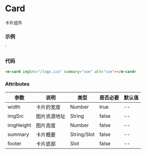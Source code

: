 # Card
卡片组件


### 示例
<m-card imgSrc="/moocUI/logo.ico" summary="vue" alt="vue"></m-card>
`

### 代码
```html
<m-card imgSrc="/logo.ico" summary="vue" alt="vue"></m-card>
```


### Attributes
|   参数   |   说明   |   类型   |   是否必要   |   默认值   |
|   ----   |   ----   |   ----   |   ----   |   ----   |
|   width   |   卡片的宽度   |   Number   |   true   |   --   |
|   imgSrc   |   图片资源地址   |   String   |   false   |   --   |
|   imgHeight   |   图片高度   |   Number   |   false   |   --   |
|   summary   |   卡片概要   |   String/Slot   |   false   |   --   |
|   footer   |   卡片底部   |   Slot   |   false   |   --   |`